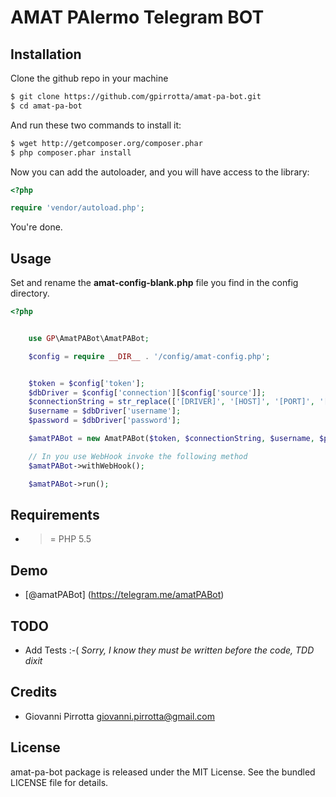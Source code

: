 AMAT PAlermo Telegram BOT
=========

Installation
------------

Clone the github repo in your machine

``` bash
$ git clone https://github.com/gpirrotta/amat-pa-bot.git
$ cd amat-pa-bot
```

And run these two commands to install it:

``` bash
$ wget http://getcomposer.org/composer.phar
$ php composer.phar install
```

Now you can add the autoloader, and you will have access to the library:

``` php
<?php

require 'vendor/autoload.php';
```

You're done.

## Usage
Set and rename the **amat-config-blank.php** file you find in the config directory.

``` php
<?php


    use GP\AmatPABot\AmatPABot;

    $config = require __DIR__ . '/config/amat-config.php';


    $token = $config['token'];
    $dbDriver = $config['connection'][$config['source']];
    $connectionString = str_replace(['[DRIVER]', '[HOST]', '[PORT]', '[DATABASE]'], [$dbDriver['driver'], $dbDriver['host'], $dbDriver['port'], $dbDriver['database']], $dbDriver['PDOString']);
    $username = $dbDriver['username'];
    $password = $dbDriver['password'];

    $amatPABot = new AmatPABot($token, $connectionString, $username, $password);

    // In you use WebHook invoke the following method
    $amatPABot->withWebHook();

    $amatPABot->run();
```

## Requirements

- >= PHP 5.5


## Demo

* [@amatPABot] (https://telegram.me/amatPABot)

## TODO

* Add Tests :-( *Sorry, I know they must be written before the code, TDD dixit*

## Credits

* Giovanni Pirrotta <giovanni.pirrotta@gmail.com>

## License

amat-pa-bot package is released under the MIT License. See the bundled LICENSE file for
details.



